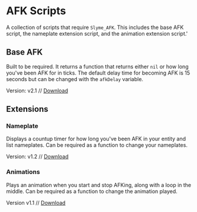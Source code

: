 # AFK Scripts

A collection of scripts that require `Slyme_AFK`. This includes the base AFK script, the nameplate extension script, and the animation extension script.'

## Base AFK

Built to be required. It returns a function that returns either `nil` or how long you've been AFK for in ticks. The default delay time for becoming AFK is 15 seconds but can be changed with the `afkDelay` variable.

Version: v2.1 // [Download](https://raw.githubusercontent.com/Slymeball/figura-avatars/main/Rewrite/AFK%20Scripts/Slyme_AFK.lua)

## Extensions

### Nameplate

Displays a countup timer for how long you've been AFK in your entity and list nameplates. Can be required as a function to change your nameplates.

Version: v1.2 // [Download](https://raw.githubusercontent.com/Slymeball/figura-avatars/main/Rewrite/AFK%20Scripts/Nameplate_AFK.lua)

### Animations

Plays an animation when you start and stop AFKing, along with a loop in the middle. Can be required as a function to change the animation played.

Version v1.1 // [Download](https://raw.githubusercontent.com/Slymeball/figura-avatars/main/Rewrite/AFK%20Scripts/Animation_AFK.lua)